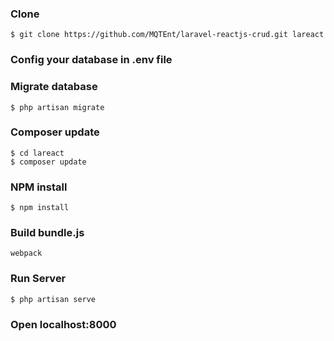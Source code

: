 ### Clone
```
$ git clone https://github.com/MQTEnt/laravel-reactjs-crud.git lareact
```
### Config your database in .env file

### Migrate database
```
$ php artisan migrate
```
### Composer update
```
$ cd lareact
$ composer update
```

### NPM install
```
$ npm install
````

### Build bundle.js
```
webpack
```

### Run Server
```
$ php artisan serve
```

### Open localhost:8000
